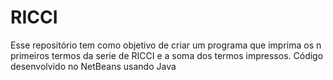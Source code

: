 # RICCI
Esse repositório tem como objetivo de criar um programa que imprima os n primeiros termos da serie de RICCI e a soma dos termos impressos.
Código desenvolvido no NetBeans usando Java
